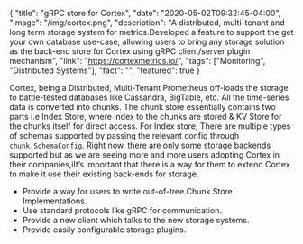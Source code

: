 
{
  "title": "gRPC store for Cortex",
  "date": "2020-05-02T09:32:45-04:00",
  "image": "/img/cortex.png",
  "description": "A distributed, multi-tenant and long term storage system for metrics.Developed a feature to support the get your own database use-case, allowing users to bring any storage solution as the back-end store for Cortex using gRPC client/server plugin mechanism",
  "link": "https://cortexmetrics.io/",
  "tags": ["Monitoring", "Distributed Systems"],
  "fact": "",
  "featured": true
}

Cortex, being a Distributed, Multi-Tenant Prometheus off-loads the storage to battle-tested databases like Cassandra, BigTable, etc. All the time-series data is converted into chunks. The chunk store essentially contains two parts i.e Index Store, where index to the chunks are stored & KV Store for the chunks itself for direct access. For Index store, There are multiple types of schemas supported by passing the relevant config through `chunk.SchemaConfig`. Right now, there are only some storage backends supported but as we are seeing more and more users adopting Cortex in their companies,iIt’s important that there is a way for them to extend Cortex to make it use their existing back-ends for storage.


* Provide a way for users to write out-of-tree Chunk Store Implementations.
* Use standard protocols like gRPC for communication.
* Provide a new client which talks to the new storage systems.
* Provide easily configurable storage plugins.

